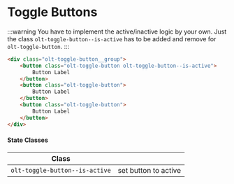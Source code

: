 # Toggle Buttons

:::warning
You have to implement the active/inactive logic by your own. Just the class `olt-toggle-button--is-active` has to be added 
and remove for `olt-toggle-button`.
:::

<toggle-buttons></toggle-buttons>

````html
<div class="olt-toggle-button__group">
    <button class="olt-toggle-button olt-toggle-button--is-active">
        Button Label
    </button>
    <button class="olt-toggle-button">
        Button Label
    </button>
    <button class="olt-toggle-button">
        Button Label
    </button>
</div>
````

#### State Classes 
| Class                                        |                                 |
| -------------------------------------------- | ------------------------------- |
| `olt-toggle-button--is-active`               | set button to active            |